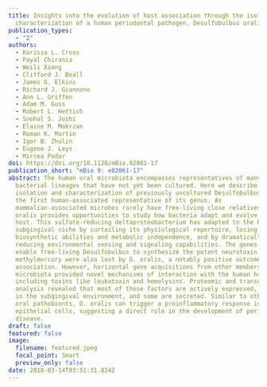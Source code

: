 ```yaml
---
title: Insights into the evolution of host association through the isolation and
  characterization of a human periodontal pathogen, Desulfobulbus oralis
publication_types:
  - "2"
authors:
  - Karissa L. Cross
  - Payal Chirania
  - Weili Xiong
  - Clifford J. Beall
  - James G. Elkins
  - Richard J. Giannone
  - Ann L. Griffen
  - Adam M. Guss
  - Robert L. Hettich
  - Snehal S. Joshi
  - Elaine M. Mokrzan
  - Roman K. Martin
  - Igor B. Zhulin
  - Eugene J. Leys
  - Mircea Podar
doi: https://doi.org/10.1128/mBio.02061-17
publication_short: "mBio 9: e02061-17"
abstract: The human oral microbiota encompasses representatives of many
  bacterial lineages that have not yet been cultured. Here we describe the
  isolation and characterization of previously uncultured Desulfobulbus oralis,
  the first human-associated representative of its genus. As
  mammalian-associated microbes rarely have free-living close relatives, D.
  oralis provides opportunities to study how bacteria adapt and evolve within a
  host. This sulfate-reducing deltaproteobacterium has adapted to the human oral
  subgingival niche by curtailing its physiological repertoire, losing some
  biosynthetic abilities and metabolic independence, and by dramatically
  reducing environmental sensing and signaling capabilities. The genes that
  enable free-living Desulfobulbus to synthesize the potent neurotoxin
  methylmercury were also lost by D. oralis, a notably positive outcome of host
  association. However, horizontal gene acquisitions from other members of the
  microbiota provided novel mechanisms of interaction with the human host,
  including toxins like leukotoxin and hemolysins. Proteomic and transcriptomic
  analysis revealed that most of those factors are actively expressed, including
  in the subgingival environment, and some are secreted. Similar to other known
  oral pathobionts, D. oralis can trigger a proinflammatory response in oral
  epithelial cells, suggesting a direct role in the development of periodontal
  disease.
draft: false
featured: false
image:
  filename: featured.jpeg
  focal_point: Smart
  preview_only: false
date: 2018-03-14T03:51:31.824Z
---
```

